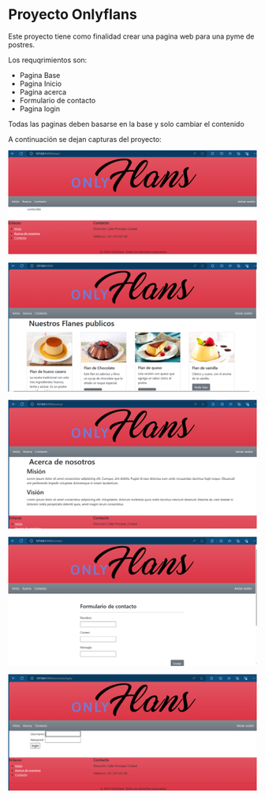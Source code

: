 # Proyecto Onlyflans

Este proyecto tiene como finalidad crear una pagina web para una pyme de postres.

Los requqrimientos son:

- Pagina Base
- Pagina Inicio
- Pagina acerca
- Formulario de contacto
- Pagina login

Todas las paginas deben basarse en la base y solo cambiar el contenido

A continuación se dejan capturas del proyecto:

![Pagina Base](Base.png)

![Index](Index.png)

![Acerca](Acerca.png)

![Formulario](Formulario_Contacto.png)

![Login](Login.png)
